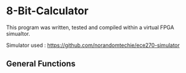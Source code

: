# 8-Bit-Calculator

This program was written, tested and compiled within a virtual FPGA simualtor. 

Simulator used : https://github.com/norandomtechie/ece270-simulator 



## General Functions
